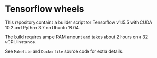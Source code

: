 # Tensorflow wheels

This repository contains a builder script for Tensorflow v1.15.5 with CUDA 10.2 and Python 3.7 on Ubuntu 18.04.

The build requires ample RAM amount and takes about 2 hours on a 32 vCPU instance.

See `Makefile` and `Dockerfile` source code for extra details.
